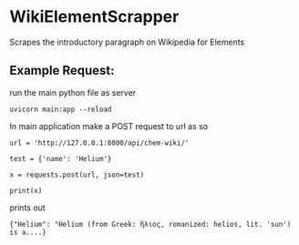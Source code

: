 # WikiElementScrapper
Scrapes the introductory paragraph on Wikipedia for Elements

## Example Request:

  run the main python file as server
    
    uvicorn main:app --reload

  In main application make a POST request to url as so
  
    url = 'http://127.0.0.1:8000/api/chem-wiki/'
    
    test = {'name': 'Helium'}
    
    x = requests.post(url, json=test)
    
    print(x)
    
  prints out

    {"Helium": "Helium (from Greek: ἥλιος, romanized: helios, lit. 'sun') is a....}
